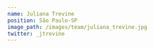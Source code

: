 ```yaml
---
name: Juliana Trevine
position: São Paulo-SP
image_path: /images/team/juliana_trevine.jpg 
twitter: _jtrevine
---
```

